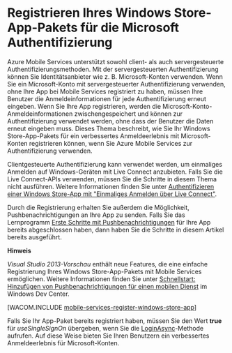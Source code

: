 <properties linkid="develop-mobile-how-to-guides-register-windows-store-app-server-auth" urlDisplayName="Shared Access Signature Part 1" pageTitle="Register your Windows Store app package for Microsoft authentication" metaKeywords="" description="Learn how to register your Windows Store app for Microsoft authentication in your Azure Mobile Services application" metaCanonical="" services="" documentationCenter="Mobile" title="Register your Windows Store app package for Microsoft authentication" authors="glenga" solutions="" manager="" editor="" />

Registrieren Ihres Windows Store-App-Pakets für die Microsoft Authentifizierung
===============================================================================

Azure Mobile Services unterstützt sowohl client- als auch servergesteuerte Authentifizierungsmethoden. Mit der servergesteuerten Authentifizierung können Sie Identitätsanbieter wie z. B. Microsoft-Konten verwenden. Wenn Sie ein Microsoft-Konto mit servergesteuerter Authentifizierung verwenden, ohne Ihre App bei Mobile Services registriert zu haben, müssen Ihre Benutzer die Anmeldeinformationen für jede Authentifizierung erneut eingeben. Wenn Sie Ihre App registrieren, werden die Microsoft-Konto-Anmeldeinformationen zwischengespeichert und können zur Authentifizierung verwendet werden, ohne dass der Benutzer die Daten erneut eingeben muss. Dieses Thema beschreibt, wie Sie Ihr Windows Store-App-Pakets für ein verbessertes Anmeldeerlebnis mit Microsoft-Konten registrieren können, wenn Sie Azure Mobile Services zur Authentifizierung verwenden.

Clientgesteuerte Authentifizierung kann verwendet werden, um einmaliges Anmelden auf Windows-Geräten mit Live Connect anzubieten. Falls Sie die Live Connect-APIs verwenden, müssen Sie die Schritte in diesem Thema nicht ausführen. Weitere Informationen finden Sie unter [Authentifizieren einer Windows Store-App mit "Einmaliges Anmelden über Live Connect"](/en-us/develop/mobile/tutorials/single-sign-on-windows-8-dotnet).

Durch die Registrierung erhalten Sie außerdem die Möglichkeit, Pushbenachrichtigungen an Ihre App zu senden. Falls Sie das Lernprogramm [Erste Schritte mit Pushbenachrichtigungen](/en-us/develop/mobile/tutorials/get-started-with-push-dotnet/) für Ihre App bereits abgeschlossen haben, dann haben Sie die Schritte in diesem Artikel bereits ausgeführt.

**Hinweis**

*Visual Studio 2013-Vorschau* enthält neue Features, die eine einfache Registrierung Ihres Windows Store-App-Pakets mit Mobile Services ermöglichen. Weitere Informationen finden Sie unter [Schnellstart: Hinzufügen von Pushbenachrichtigungen für einen mobilen Dienst](http://go.microsoft.com/fwlink/p/?LinkId=309101) im Windows Dev Center.

[WACOM.INCLUDE [mobile-services-register-windows-store-app](../includes/mobile-services-register-windows-store-app.md)]

Falls Sie Ihr App-Paket bereits registriert haben, müssen Sie den Wert **true** für *useSingleSignOn* übergeben, wenn Sie die [LoginAsync](http://go.microsoft.com/fwlink/p/?LinkId=311594)-Methode aufrufen. Auf diese Weise bieten Sie Ihren Benutzern ein verbessertes Anmeldeerlebnis für Microsoft-Konten.

